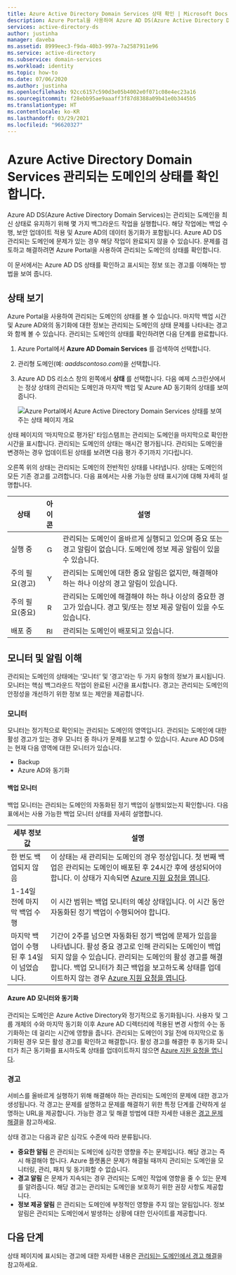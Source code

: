 ```yaml
---
title: Azure Active Directory Domain Services 상태 확인 | Microsoft Docs
description: Azure Portal을 사용하여 Azure AD DS(Azure Active Directory Domain Services) 관리되는 도메인의 상태를 확인하고 상태 메시지를 이해하는 방법을 알아봅니다.
services: active-directory-ds
author: justinha
manager: daveba
ms.assetid: 8999eec3-f9da-40b3-997a-7a2587911e96
ms.service: active-directory
ms.subservice: domain-services
ms.workload: identity
ms.topic: how-to
ms.date: 07/06/2020
ms.author: justinha
ms.openlocfilehash: 92cc6157c590d3e05b4002e0f071c08e4ec23a16
ms.sourcegitcommit: f28ebb95ae9aaaff3f87d8388a09b41e0b3445b5
ms.translationtype: HT
ms.contentlocale: ko-KR
ms.lasthandoff: 03/29/2021
ms.locfileid: "96620327"
---
```

# <a name="check-the-health-of-an-azure-active-directory-domain-services-managed-domain"></a>Azure Active Directory Domain Services 관리되는 도메인의 상태를 확인합니다.

Azure AD DS(Azure Active Directory Domain Services)는 관리되는 도메인을 최신 상태로 유지하기 위해 몇 가지 백그라운드 작업을 실행합니다. 해당 작업에는 백업 수행, 보안 업데이트 적용 및 Azure AD의 데이터 동기화가 포함됩니다. Azure AD DS 관리되는 도메인에 문제가 있는 경우 해당 작업이 완료되지 않을 수 있습니다. 문제를 검토하고 해결하려면 Azure Portal을 사용하여 관리되는 도메인의 상태를 확인합니다.

이 문서에서는 Azure AD DS 상태를 확인하고 표시되는 정보 또는 경고를 이해하는 방법을 보여 줍니다.

## <a name="view-the-health-status"></a>상태 보기

Azure Portal을 사용하여 관리되는 도메인의 상태를 볼 수 있습니다. 마지막 백업 시간 및 Azure AD와의 동기화에 대한 정보는 관리되는 도메인의 상태 문제를 나타내는 경고와 함께 볼 수 있습니다. 관리되는 도메인의 상태를 확인하려면 다음 단계를 완료합니다.

1. Azure Portal에서 **Azure AD Domain Services** 를 검색하여 선택합니다.
1. 관리형 도메인(예: *aaddscontoso.com*)을 선택합니다.
1. Azure AD DS 리소스 창의 왼쪽에서 **상태** 를 선택합니다. 다음 예제 스크린샷에서는 정상 상태의 관리되는 도메인과 마지막 백업 및 Azure AD 동기화의 상태를 보여 줍니다.

    ![Azure Portal에서 Azure Active Directory Domain Services 상태를 보여 주는 상태 페이지 개요](./media/check-health/health-page.png)

상태 페이지의 ‘마지막으로 평가된’ 타임스탬프는 관리되는 도메인을 마지막으로 확인한 시간을 표시합니다. 관리되는 도메인의 상태는 매시간 평가됩니다. 관리되는 도메인을 변경하는 경우 업데이트된 상태를 보려면 다음 평가 주기까지 기다립니다.

오른쪽 위의 상태는 관리되는 도메인의 전반적인 상태를 나타냅니다. 상태는 도메인의 모든 기존 경고를 고려합니다. 다음 표에서는 사용 가능한 상태 표시기에 대해 자세히 설명합니다.

| 상태 | 아이콘 | 설명 |
| --- | :----: | --- |
| 실행 중 | <img src= "./media/active-directory-domain-services-alerts/running-icon.png" width = "15" alt="Green check mark for running"> | 관리되는 도메인이 올바르게 실행되고 있으며 중요 또는 경고 알림이 없습니다. 도메인에 정보 제공 알림이 있을 수 있습니다. |
| 주의 필요(경고) | <img src= "./media/active-directory-domain-services-alerts/warning-icon.png" width = "15" alt="Yellow exclamation mark for warning"> | 관리되는 도메인에 대한 중요 알림은 없지만, 해결해야 하는 하나 이상의 경고 알림이 있습니다. |
| 주의 필요(중요) | <img src= "./media/active-directory-domain-services-alerts/critical-icon.png" width = "15" alt="Red exclamation mark for critical"> | 관리되는 도메인에 해결해야 하는 하나 이상의 중요한 경고가 있습니다. 경고 및/또는 정보 제공 알림이 있을 수도 있습니다. |
| 배포 중 | <img src= "./media/active-directory-domain-services-alerts/deploying-icon.png" width = "15" alt="Blue circular arrows for deploying"> | 관리되는 도메인이 배포되고 있습니다. |

## <a name="understand-monitors-and-alerts"></a>모니터 및 알림 이해

관리되는 도메인의 상태에는 ‘모니터’ 및 ‘경고’라는 두 가지 유형의 정보가 표시됩니다.  모니터는 핵심 백그라운드 작업이 완료된 시간을 표시합니다. 경고는 관리되는 도메인의 안정성을 개선하기 위한 정보 또는 제안을 제공합니다.

### <a name="monitors"></a>모니터

모니터는 정기적으로 확인되는 관리되는 도메인의 영역입니다. 관리되는 도메인에 대한 활성 경고가 있는 경우 모니터 중 하나가 문제를 보고할 수 있습니다. Azure AD DS에는 현재 다음 영역에 대한 모니터가 있습니다.

* Backup
* Azure AD와 동기화

#### <a name="backup-monitor"></a>백업 모니터

백업 모니터는 관리되는 도메인의 자동화된 정기 백업이 실행되었는지 확인합니다. 다음 표에서는 사용 가능한 백업 모니터 상태를 자세히 설명합니다.

| 세부 정보 값 | 설명 |
| --- | --- |
| 한 번도 백업되지 않음 | 이 상태는 새 관리되는 도메인의 경우 정상입니다. 첫 번째 백업은 관리되는 도메인이 배포된 후 24시간 후에 생성되어야 합니다. 이 상태가 지속되면 [Azure 지원 요청을 엽니다][azure-support]. |
| 1-14일 전에 마지막 백업 수행 | 이 시간 범위는 백업 모니터의 예상 상태입니다. 이 시간 동안 자동화된 정기 백업이 수행되어야 합니다. |
| 마지막 백업이 수행된 후 14일이 넘었습니다. | 기간이 2주를 넘으면 자동화된 정기 백업에 문제가 있음을 나타냅니다. 활성 중요 경고로 인해 관리되는 도메인이 백업되지 않을 수 있습니다. 관리되는 도메인의 활성 경고를 해결합니다. 백업 모니터가 최근 백업을 보고하도록 상태를 업데이트하지 않는 경우 [Azure 지원 요청을 엽니다][azure-support]. |

#### <a name="synchronization-with-azure-ad-monitor"></a>Azure AD 모니터와 동기화

관리되는 도메인은 Azure Active Directory와 정기적으로 동기화됩니다. 사용자 및 그룹 개체의 수와 마지막 동기화 이후 Azure AD 디렉터리에 적용된 변경 사항의 수는 동기화하는 데 걸리는 시간에 영향을 줍니다. 관리되는 도메인이 3일 전에 마지막으로 동기화된 경우 모든 활성 경고를 확인하고 해결합니다. 활성 경고를 해결한 후 동기화 모니터가 최근 동기화를 표시하도록 상태를 업데이트하지 않으면 [Azure 지원 요청을 엽니다][azure-support].

### <a name="alerts"></a>경고

서비스를 올바르게 실행하기 위해 해결해야 하는 관리되는 도메인의 문제에 대한 경고가 생성됩니다. 각 경고는 문제를 설명하고 문제를 해결하기 위한 특정 단계를 간략하게 설명하는 URL을 제공합니다. 가능한 경고 및 해결 방법에 대한 자세한 내용은 [경고 문제 해결](troubleshoot-alerts.md)을 참고하세요.

상태 경고는 다음과 같은 심각도 수준에 따라 분류됩니다.

 * **중요한 알림** 은 관리되는 도메인에 심각한 영향을 주는 문제입니다. 해당 경고는 즉시 해결해야 합니다. Azure 플랫폼은 문제가 해결될 때까지 관리되는 도메인을 모니터링, 관리, 패치 및 동기화할 수 없습니다.
 * **경고 알림** 은 문제가 지속되는 경우 관리되는 도메인 작업에 영향을 줄 수 있는 문제를 알려줍니다. 해당 경고는 관리되는 도메인을 보호하기 위한 권장 사항도 제공합니다.
 * **정보 제공 알림** 은 관리되는 도메인에 부정적인 영향을 주지 않는 알림입니다. 정보 알림은 관리되는 도메인에서 발생하는 상황에 대한 인사이트를 제공합니다.

## <a name="next-steps"></a>다음 단계

상태 페이지에 표시되는 경고에 대한 자세한 내용은 [관리되는 도메인에서 경고 해결][troubleshoot-alerts]을 참고하세요.

<!-- INTERNAL LINKS -->
[azure-support]: ../active-directory/fundamentals/active-directory-troubleshooting-support-howto.md
[troubleshoot-alerts]: troubleshoot-alerts.md
